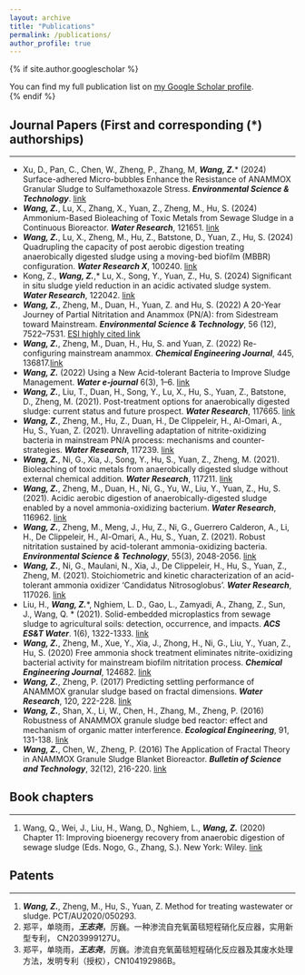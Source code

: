 ```yaml
---
layout: archive
title: "Publications"
permalink: /publications/
author_profile: true
---
```


{% if site.author.googlescholar %}
  <div class="wordwrap">You can find my full publication list on <a href="{{site.author.googlescholar}}">my Google Scholar profile</a>.</div>
{% endif %}

## Journal Papers (First and corresponding (*) authorships)
---

* Xu, D., Pan, C., Chen, W., Zheng, P., Zhang, M, _**Wang, Z.**_* (2024) Surface-adhered Micro-bubbles Enhance the Resistance of ANAMMOX Granular Sludge to Sulfamethoxazole Stress. ***Environmental Science & Technology***. [link](https://doi.org/10.1021/acs.est.4c09429)
* **_Wang, Z._**, Lu, X., Zhang, X., Yuan, Z., Zheng, M., Hu, S. (2024) Ammonium-Based Bioleaching of Toxic Metals from Sewage Sludge in a Continuous Bioreactor. ***Water Research***, 121651. [link](https://www.sciencedirect.com/science/article/pii/S0043135424005529)
* **_Wang, Z._**, Lu, X., Zheng, M., Hu, Z., Batstone, D., Yuan, Z., Hu, S. (2024) Quadrupling the capacity of post aerobic digestion treating anaerobically digested sludge using a moving-bed biofilm (MBBR) configuration. ***Water Research X***, 100240. [link](https://www.sciencedirect.com/science/article/pii/S2589914724000306)
* Kong, Z., **_Wang, Z._**,* Lu, X., Song, Y., Yuan, Z., Hu, S. (2024) Significant in situ sludge yield reduction in an acidic activated sludge system. ***Water Research***, 122042. [link](https://www.sciencedirect.com/science/article/pii/S0043135424009424)
* **_Wang, Z._**, Zheng, M., Duan, H., Yuan, Z. and Hu, S. (2022) A 20-Year Journey of Partial Nitritation and Anammox (PN/A): from Sidestream toward Mainstream. ***Environmental Science & Technology***, 56 (12), 7522–7531. [ESI highly cited link](https://pubs.acs.org/doi/full/10.1021/acs.est.1c06107)
* **_Wang, Z._**, Zheng, M., Duan, H., Hu, S. and Yuan, Z. (2022) Re-configuring mainstream anammox. ***Chemical Engineering Journal***, 445, 136817.[link](https://www.sciencedirect.com/science/article/pii/S1385894722023129)
* **_Wang, Z._** (2022) Using a New Acid-tolerant Bacteria to Improve Sludge Management. ***Water e-journal*** 6(3), 1–6. [link](https://web.archive.org/web/20220427171505id_/https://f.hubspotusercontent30.net/hubfs/14568786/Water%20e-journal/202108_006_003_018_Using%20a%20New%20Acid-tolerant%20Bacteria%20to%20Improve%20Sludge%20Management.pdf)
* **_Wang, Z._**, Liu, T., Duan, H., Song, Y., Lu, X., Hu, S., Yuan, Z., Batstone, D., Zheng, M. (2021). Post-treatment options for anaerobically digested sludge: current status and future prospect. ***Water Research***, 117665. [link](https://www.sciencedirect.com/science/article/pii/S0043135421008605)
* **_Wang, Z._**, Zheng, M., Hu, Z., Duan, H., De Clippeleir, H., Al-Omari, A., Hu, S., Yuan, Z. (2021). Unravelling adaptation of nitrite-oxidizing bacteria in mainstream PN/A process: mechanisms and counter-strategies. ***Water Research***, 117239. [link](https://www.sciencedirect.com/science/article/pii/S0043135421004371)
* **_Wang, Z._**, Ni, G., Xia, J., Song, Y., Hu, S., Yuan, Z., Zheng, M. (2021). Bioleaching of toxic metals from anaerobically digested sludge without external chemical addition. ***Water Research***, 117211. [link](https://www.sciencedirect.com/science/article/pii/S0043135421004097)
* **_Wang, Z._**, Zheng, M., Duan, H., Ni, G., Yu, W., Liu, Y., Yuan, Z., Hu, S. (2021). Acidic aerobic digestion of anaerobically-digested sludge enabled by a novel ammonia-oxidizing bacterium. ***Water Research***, 116962. [link](https://www.sciencedirect.com/science/article/pii/S0043135421001603)
* **_Wang, Z._**, Zheng, M., Meng, J., Hu, Z., Ni, G., Guerrero Calderon, A., Li, H., De Clippeleir, H., Al-Omari, A., Hu, S., Yuan, Z. (2021). Robust nitritation sustained by acid-tolerant ammonia-oxidizing bacteria. ***Environmental Science & Technology***, 55(3), 2048-2056. [link](https://pubs.acs.org/doi/full/10.1021/acs.est.0c05181)
* **_Wang, Z._**, Ni, G., Maulani, N., Xia, J., De Clippeleir, H., Hu, S., Yuan, Z., Zheng, M. (2021). Stoichiometric and kinetic characterization of an acid-tolerant ammonia oxidizer ‘Candidatus Nitrosoglobus’. ***Water Research***, 117026. [link](https://www.sciencedirect.com/science/article/pii/S0043135421002244)
* Liu, H., ***Wang, Z.****, Nghiem, L. D., Gao, L., Zamyadi, A., Zhang, Z., Sun, J., Wang, Q. * (2021). Solid-embedded microplastics from sewage sludge to agricultural soils: detection, occurrence, and impacts. ***ACS ES&T Water***. 1(6), 1322-1333. [link](https://pubs.acs.org/doi/full/10.1021/acsestwater.0c00218)
* **_Wang, Z._**, Zheng, M., Xue, Y., Xia, J., Zhong, H., Ni, G., Liu, Y., Yuan, Z., Hu, S. (2020) Free ammonia shock treatment eliminates nitrite-oxidizing bacterial activity for mainstream biofilm nitritation process. ***Chemical Engineering Journal***, 124682. [link](https://www.sciencedirect.com/science/article/pii/S1385894720306732)
* **_Wang, Z._**, Zheng, P. (2017) Predicting settling performance of ANAMMOX granular sludge based on fractal dimensions. ***Water Research***, 120, 222-228. [link](https://www.sciencedirect.com/science/article/pii/S0043135417302506)
* **_Wang, Z._**, Shan, X., Li, W., Chen, H., Zhang, M., Zheng, P. (2016) Robustness of ANAMMOX granule sludge bed reactor: effect and mechanism of organic matter interference. ***Ecological Engineering***, 91, 131-138. [link](https://www.sciencedirect.com/science/article/pii/S0925857416301173)
* **_Wang, Z._**, Chen, W., Zheng, P. (2016) The Application of Fractal Theory in ANAMMOX Granule Sludge Blanket Bioreactor. ***Bulletin of Science and Technology***, 32(12), 216-220. [link](https://edu.alljournals.cn/view_abstract.aspx?pcid=b5edd921f3d863e289b22f36e70174a7007b5f5e43d63598017d41bb67247657&cid=b47b31f6349f979b&jid=1402dc8e310fa70b472d328379e7aede&aid=3cd37a1bc5216b2c24bf1f465a073e46&yid=9f915c6f01de79c5&iid=59906b3b2830c2c5&referenced_num=)

## Book chapters
---

1.	Wang, Q., Wei, J., Liu, H., Wang, D., Nghiem, L., **_Wang, Z._** (2020) Chapter 11: Improving bioenergy recovery from anaerobic digestion of sewage sludge (Eds. Nogo, G., Zhang, S.). New York: Wiley. [link](https://books.google.com.au/books?hl=en&lr=&id=oEUoEAAAQBAJ&oi=fnd&pg=PA275&dq=info:IN7r-8eAjmoJ:scholar.google.com&ots=415DQmliXj&sig=zMVlIIegew5DlIM-2LXRss8gHMs&redir_esc=y#v=onepage&q&f=false)

## Patents
---

1.	**_Wang, Z._**, Zheng, M., Hu, S., Yuan, Z. Method for treating wastewater or sludge. PCT/AU2020/050293. [](https://patentimages.storage.googleapis.com/18/a3/d8/96ea315d5fbf69/WO2020237283A1.pdf)
2.  郑平，单晓雨，**_王志尧_**，厉巍。一种渗流自充氧菌毯短程硝化反应器，实用新型专利，
CN203999127U。
3.   郑平，单晓雨，**_王志尧_**，厉巍。渗流自充氧菌毯短程硝化反应器及其废水处理方法，发明专利（授权），CN104192986B。
 



